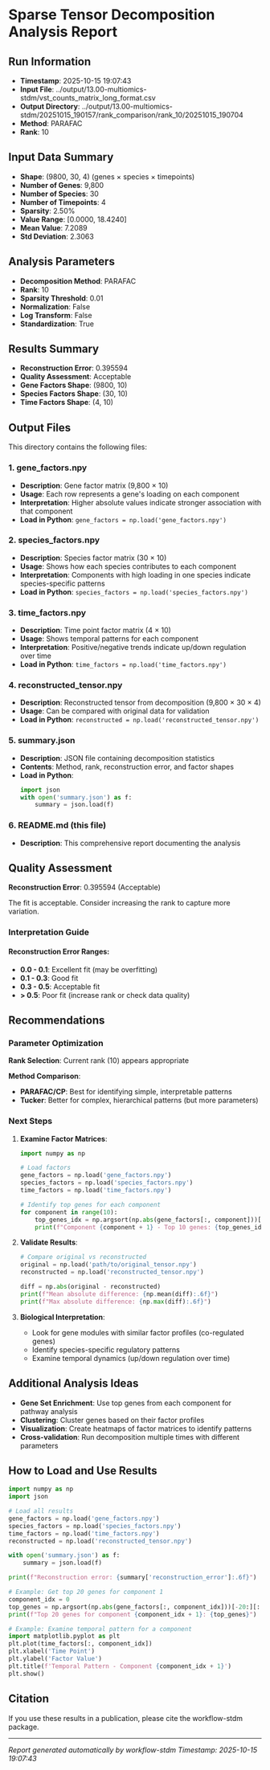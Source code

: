 # Sparse Tensor Decomposition Analysis Report

## Run Information

- **Timestamp**: 2025-10-15 19:07:43
- **Input File**: ../output/13.00-multiomics-stdm/vst_counts_matrix_long_format.csv
- **Output Directory**: ../output/13.00-multiomics-stdm/20251015_190157/rank_comparison/rank_10/20251015_190704
- **Method**: PARAFAC
- **Rank**: 10

## Input Data Summary

- **Shape**: (9800, 30, 4) (genes × species × timepoints)
- **Number of Genes**: 9,800
- **Number of Species**: 30
- **Number of Timepoints**: 4
- **Sparsity**: 2.50%
- **Value Range**: [0.0000, 18.4240]
- **Mean Value**: 7.2089
- **Std Deviation**: 2.3063

## Analysis Parameters

- **Decomposition Method**: PARAFAC
- **Rank**: 10
- **Sparsity Threshold**: 0.01
- **Normalization**: False
- **Log Transform**: False
- **Standardization**: True

## Results Summary

- **Reconstruction Error**: 0.395594
- **Quality Assessment**: Acceptable
- **Gene Factors Shape**: (9800, 10)
- **Species Factors Shape**: (30, 10)
- **Time Factors Shape**: (4, 10)

## Output Files

This directory contains the following files:

### 1. **gene_factors.npy**
- **Description**: Gene factor matrix (9,800 × 10)
- **Usage**: Each row represents a gene's loading on each component
- **Interpretation**: Higher absolute values indicate stronger association with that component
- **Load in Python**: `gene_factors = np.load('gene_factors.npy')`

### 2. **species_factors.npy**
- **Description**: Species factor matrix (30 × 10)
- **Usage**: Shows how each species contributes to each component
- **Interpretation**: Components with high loading in one species indicate species-specific patterns
- **Load in Python**: `species_factors = np.load('species_factors.npy')`

### 3. **time_factors.npy**
- **Description**: Time point factor matrix (4 × 10)
- **Usage**: Shows temporal patterns for each component
- **Interpretation**: Positive/negative trends indicate up/down regulation over time
- **Load in Python**: `time_factors = np.load('time_factors.npy')`

### 4. **reconstructed_tensor.npy**
- **Description**: Reconstructed tensor from decomposition (9,800 × 30 × 4)
- **Usage**: Can be compared with original data for validation
- **Load in Python**: `reconstructed = np.load('reconstructed_tensor.npy')`

### 5. **summary.json**
- **Description**: JSON file containing decomposition statistics
- **Contents**: Method, rank, reconstruction error, and factor shapes
- **Load in Python**: 
  ```python
  import json
  with open('summary.json') as f:
      summary = json.load(f)
  ```

### 6. **README.md** (this file)
- **Description**: This comprehensive report documenting the analysis

## Quality Assessment

**Reconstruction Error**: 0.395594 (Acceptable)

The fit is acceptable. Consider increasing the rank to capture more variation.

### Interpretation Guide

#### Reconstruction Error Ranges:
- **0.0 - 0.1**: Excellent fit (may be overfitting)
- **0.1 - 0.3**: Good fit
- **0.3 - 0.5**: Acceptable fit
- **> 0.5**: Poor fit (increase rank or check data quality)

## Recommendations

### Parameter Optimization

**Rank Selection**: Current rank (10) appears appropriate

**Method Comparison**:
- **PARAFAC/CP**: Best for identifying simple, interpretable patterns
- **Tucker**: Better for complex, hierarchical patterns (but more parameters)

### Next Steps

1. **Examine Factor Matrices**:
   ```python
   import numpy as np
   
   # Load factors
   gene_factors = np.load('gene_factors.npy')
   species_factors = np.load('species_factors.npy')
   time_factors = np.load('time_factors.npy')
   
   # Identify top genes for each component
   for component in range(10):
       top_genes_idx = np.argsort(np.abs(gene_factors[:, component]))[-10:][::-1]
       print(f"Component {component + 1} - Top 10 genes: {top_genes_idx}")
   ```

2. **Validate Results**:
   ```python
   # Compare original vs reconstructed
   original = np.load('path/to/original_tensor.npy')
   reconstructed = np.load('reconstructed_tensor.npy')
   
   diff = np.abs(original - reconstructed)
   print(f"Mean absolute difference: {np.mean(diff):.6f}")
   print(f"Max absolute difference: {np.max(diff):.6f}")
   ```

3. **Biological Interpretation**:
   - Look for gene modules with similar factor profiles (co-regulated genes)
   - Identify species-specific regulatory patterns
   - Examine temporal dynamics (up/down regulation over time)

## Additional Analysis Ideas

- **Gene Set Enrichment**: Use top genes from each component for pathway analysis
- **Clustering**: Cluster genes based on their factor profiles
- **Visualization**: Create heatmaps of factor matrices to identify patterns
- **Cross-validation**: Run decomposition multiple times with different parameters

## How to Load and Use Results

```python
import numpy as np
import json

# Load all results
gene_factors = np.load('gene_factors.npy')
species_factors = np.load('species_factors.npy')
time_factors = np.load('time_factors.npy')
reconstructed = np.load('reconstructed_tensor.npy')

with open('summary.json') as f:
    summary = json.load(f)

print(f"Reconstruction error: {summary['reconstruction_error']:.6f}")

# Example: Get top 20 genes for component 1
component_idx = 0
top_genes = np.argsort(np.abs(gene_factors[:, component_idx]))[-20:][::-1]
print(f"Top 20 genes for component {component_idx + 1}: {top_genes}")

# Example: Examine temporal pattern for a component
import matplotlib.pyplot as plt
plt.plot(time_factors[:, component_idx])
plt.xlabel('Time Point')
plt.ylabel('Factor Value')
plt.title(f'Temporal Pattern - Component {component_idx + 1}')
plt.show()
```

## Citation

If you use these results in a publication, please cite the workflow-stdm package.

---

*Report generated automatically by workflow-stdm*
*Timestamp: 2025-10-15 19:07:43*
